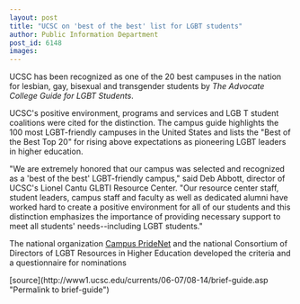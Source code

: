```yaml
---
layout: post
title: "UCSC on 'best of the best' list for LGBT students"
author: Public Information Department
post_id: 6148
images:
---
```


<a name="content" id="content"></a>
<p>
  UCSC has been recognized as one of the 20 best campuses in the nation for lesbian, gay, bisexual and transgender students by <em>The Advocate College Guide for LGBT Students</em>.
</p>
<p>
  UCSC's positive environment, programs and services and LGB T student coalitions were cited for the distinction. The campus guide highlights the 100 most LGBT-friendly campuses in the United States and lists the "Best of the Best Top 20" for rising above expectations as pioneering LGBT leaders in higher education.
</p>
<p>
  "We are extremely honored that our campus was selected and recognized as a 'best of the best' LGBT-friendly campus," said Deb Abbott, director of UCSC's Lionel Cantu GLBTI Resource Center. "Our resource center staff, student leaders, campus staff and faculty as well as dedicated alumni have worked hard to create a positive environment for all of our students and this distinction emphasizes the importance of providing necessary support to meet all students' needs--including LGBT students."
</p>
<p>
  The national organization <a href="http://www.campuspride.net/">Campus PrideNet</a> and the national Consortium of Directors of LGBT Resources in Higher Education developed the criteria and a questionnaire for nominations
</p>
[source](http://www1.ucsc.edu/currents/06-07/08-14/brief-guide.asp "Permalink to brief-guide")
